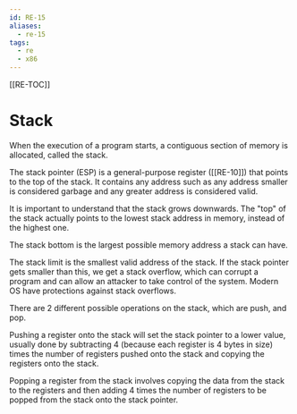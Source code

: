 ```yaml
---
id: RE-15
aliases:
  - re-15
tags:
  - re
  - x86
---
```


[[RE-TOC]]

# Stack

When the execution of a program starts, a contiguous section of memory is allocated, called the stack.

The stack pointer (ESP) is a general-purpose register ([[RE-10]]) that points to the top of the stack. It contains any address such as any address smaller is considered garbage and any greater address is considered valid.

It is important to understand that the stack grows downwards. The "top" of the stack actually points to the lowest stack address in memory, instead of the highest one.

The stack bottom is the largest possible memory address a stack can have.

The stack limit is the smallest valid address of the stack. If the stack pointer gets smaller than this, we get a stack overflow, which can corrupt a program and can allow an attacker to take control of the system. Modern OS have protections against stack overflows.

There are 2 different possible operations on the stack, which are push, and pop.

Pushing a register onto the stack will set the stack pointer to a lower value, usually done by subtracting 4 (because each register is 4 bytes in size) times the number of registers pushed onto the stack and copying the registers onto the stack.

Popping a register from the stack involves copying the data from the stack to the registers and then adding 4 times the number of registers to be popped from the stack onto the stack pointer.

